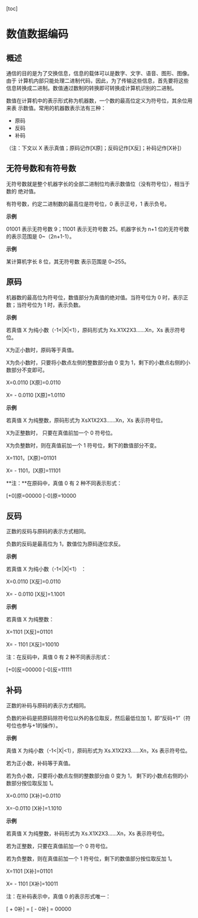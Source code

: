 [toc]

# 数值数据编码

## 概述

通信的目的是为了交换信息，信息的载体可以是数字、文字、语音、图形、图像。由于 计算机内部只能处理二进制代码，因此，为了传输这些信息，首先要将这些信息转换成二进制。数值通过数制的转换即可转换成计算机识别的二进制。

数值在计算机中的表示形式称为机器数，一个数的最高位定义为符号位，其余位用来表 示数值。常用的机器数表示法有三种：

- 原码
- 反码
- 补码

（注：下文以 X 表示真值；原码记作[X原]；反码记作[X反]；补码记作[X补]）

## 无符号数和有符号数

无符号数就是整个机器字长的全部二进制位均表示数值位（没有符号位），相当于数的  绝对值。

有符号数，约定二进制数的最高位是符号位，0 表示正号，1 表示负号。

**示例**

01001 表示无符号数 9；11001 表示无符号数 25。机器字长为 n+1 位的无符号数的表示范围是 0~（2n+1-1）。

**示例**

某计算机字长 8 位，其无符号数 表示范围是 0~255。

## 原码

机器数的最高位为符号位，数值部分为真值的绝对值。当符号位为 0 时，表示正数；当符号位为 1 时，表示负数。

**示例**

若真值 X 为纯小数（-1<|X|<1），原码形式为 Xs.X1X2X3……Xn，Xs 表示符号位。

X为正小数时，原码等于真值。

X为负小数时，只要将小数点左侧的整数部分由 0 变为 1，剩下的小数点右侧的小数部分不变即可。

X=0.0110  [X原]=0.0110

X= - 0.0110  [X原]=1.0110

**示例**

若真值 X 为纯整数，原码形式为 XsX1X2X3……Xn，Xs 表示符号位。

X为正整数时， 只要在真值前加一个 0 符号位。

X为负整数时，则在真值前加一个 1 符号位，剩下的数值部分不变。

X=1101，[X原]=01101

X= - 1101，[X原]=11101

**注：**在原码中，真值 0 有 2 种不同表示形式：

[+0]原=00000 [-0]原=10000

## 反码

正数的反码与原码的表示方式相同。

负数的反码是最高位为 1，数值位为原码逐位求反。

**示例**

若真值 X 为纯小数（-1<|X|<1） ：

X=0.0110	[X反]=0.0110

X= - 0.0110	[X反]=1.1001

**示例**

若真值 X 为纯整数：

X=1101	[X反]=01101

X= - 1101	[X反]=10010

注：在反码中，真值 0 有 2 种不同表示形式：

[+0]反=00000	[-0]反=11111

## 补码

正数的补码与原码的表示方式相同。

负数的补码是把原码除符号位以外的各位取反，然后最低位加 1，即“反码+1”（符号位也参与+1的操作）。

**示例**

真值 X 为纯小数（-1<|X|<1），原码形式为 Xs.X1X2X3……Xn，Xs 表示符号位。

若为正小数，补码等于真值。

若为负小数，只要将小数点左侧的整数部分由 0 变为 1， 剩下的小数点右侧的小数部分按位取反加 1。

X=0.0110	[X补]=0.0110

X=-0.0110	[X补]=1.1010

**示例**

若真值 X 为纯整数，补码形式为 Xs.X1X2X3……Xn，Xs 表示符号位。

若为正整数，只要在真值前加一个 0 符号位。

若为负整数，则在真值前加一个 1 符号位，剩下的数值部分按位取反加 1。

X=1101	[X补]=01101

X= - 1101	[X补]=10011

注：在补码表示中，真值 0 的表示形式唯一：

[ + 0补] = [ - 0补] = 00000



